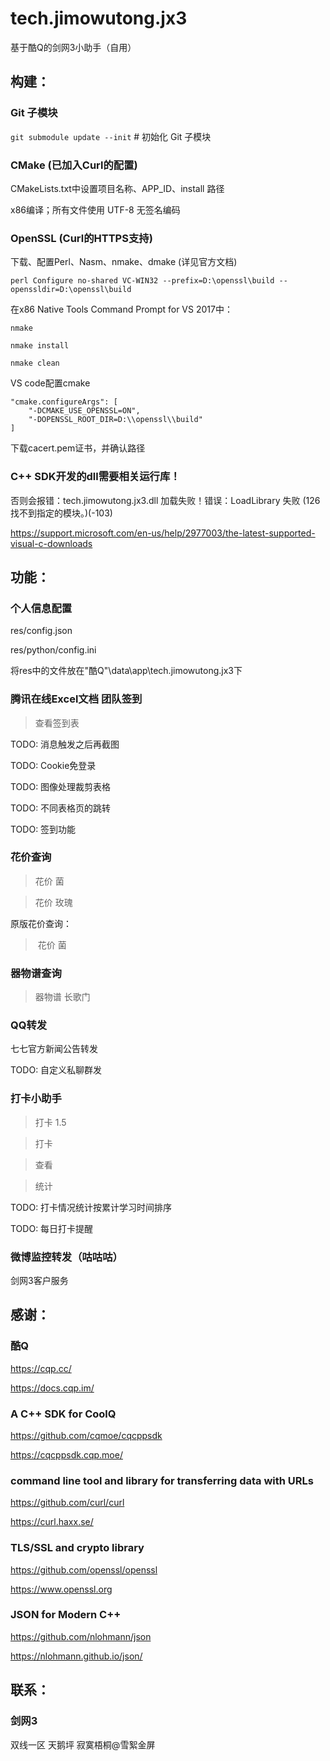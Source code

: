 # tech.jimowutong.jx3
基于酷Q的剑网3小助手（自用）

## 构建：
### Git 子模块
`git submodule update --init` # 初始化 Git 子模块


### CMake (已加入Curl的配置)
CMakeLists.txt中设置项目名称、APP_ID、install 路径

x86编译；所有文件使用 UTF-8 无签名编码


### OpenSSL (Curl的HTTPS支持)
下载、配置Perl、Nasm、nmake、dmake (详见官方文档)

`perl Configure no-shared VC-WIN32 --prefix=D:\openssl\build --openssldir=D:\openssl\build`

在x86 Native Tools Command Prompt for VS 2017中：

`nmake`

`nmake install`

`nmake clean`

VS code配置cmake
```
"cmake.configureArgs": [
    "-DCMAKE_USE_OPENSSL=ON",
    "-DOPENSSL_ROOT_DIR=D:\\openssl\\build"
]
```

下载cacert.pem证书，并确认路径


### C++ SDK开发的dll需要相关运行库！
否则会报错：tech.jimowutong.jx3.dll 加载失败！错误：LoadLibrary 失败 (126 找不到指定的模块。)(-103)

https://support.microsoft.com/en-us/help/2977003/the-latest-supported-visual-c-downloads



## 功能：
### 个人信息配置
res/config.json

res/python/config.ini

将res中的文件放在"酷Q"\data\app\tech.jimowutong.jx3下


### 腾讯在线Excel文档 团队签到
> 查看签到表

TODO: 消息触发之后再截图

TODO: Cookie免登录

TODO: 图像处理裁剪表格

TODO: 不同表格页的跳转

TODO: 签到功能


### 花价查询
> 花价 菌

> 花价 玫瑰

原版花价查询：
> &nbsp;花价 菌


### 器物谱查询
> 器物谱 长歌门


### QQ转发
七七官方新闻公告转发

TODO: 自定义私聊群发


### 打卡小助手
> 打卡 1.5

> 打卡

> 查看

> 统计

TODO: 打卡情况统计按累计学习时间排序

TODO: 每日打卡提醒


### 微博监控转发（咕咕咕）
剑网3客户服务



## 感谢：
### 酷Q
https://cqp.cc/

https://docs.cqp.im/


### A C++ SDK for CoolQ
https://github.com/cqmoe/cqcppsdk

https://cqcppsdk.cqp.moe/


### command line tool and library for transferring data with URLs
https://github.com/curl/curl

https://curl.haxx.se/


### TLS/SSL and crypto library
https://github.com/openssl/openssl

https://www.openssl.org


### JSON for Modern C++
https://github.com/nlohmann/json

https://nlohmann.github.io/json/



## 联系：
### 剑网3
双线一区 天鹅坪 寂寞梧桐@雪絮金屏
